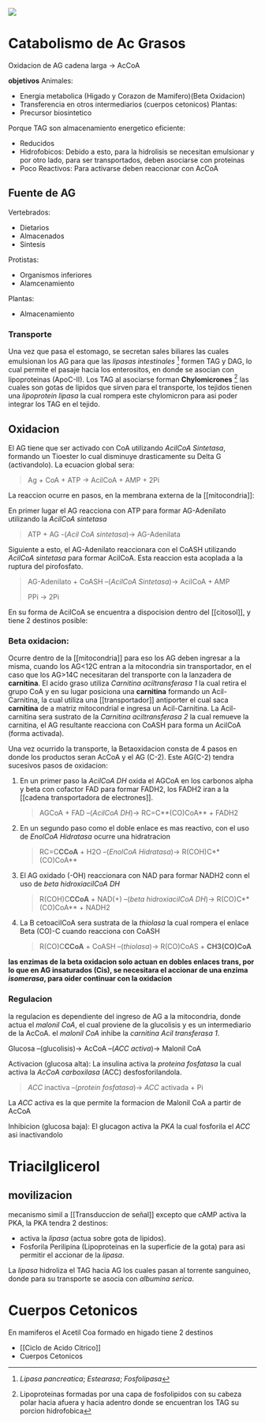 ![](https://i.imgur.com/uNrDlVG.png)

# Catabolismo de Ac Grasos

Oxidacion de AG cadena larga → AcCoA

**objetivos**
Animales:

- Energia metabolica (Higado y Corazon de Mamifero)(Beta Oxidacion)
- Transferencia en otros intermediarios (cuerpos cetonicos)
    Plantas:
- Precursor biosintetico

Porque TAG son almacenamiento energetico eficiente:

- Reducidos
- Hidrofobicos: Debido a esto, para la hidrolisis se necesitan emulsionar y por otro lado, para ser transportados, deben asociarse con proteinas
- Poco Reactivos: Para activarse deben reaccionar con AcCoA

## Fuente de AG

Vertebrados:

- Dietarios
- Almacenados
- Sintesis

Protistas:

- Organismos inferiores
- Alamcenamiento

Plantas:

- Almacenamiento

### Transporte

Una vez que pasa el estomago, se secretan sales biliares las cuales emulsionan los AG para que las _lipasas intestinales_ [^1] formen TAG y DAG, lo cual permite el pasaje hacia los enterositos, en donde se asocian con lipoproteinas (ApoC-II). Los TAG al asociarse forman **Chylomicrones** [^2] las cuales son gotas de lipidos que sirven para el transporte, los tejidos tienen una _lipoprotein lipasa_ la cual rompera este chylomicron para asi poder integrar los TAG en el tejido.

[^1]: _Lipasa pancreatica_; _Estearasa_; _Fosfolipasa_
[^2]: Lipoproteinas formadas por una capa de fosfolipidos con su cabeza polar hacia afuera y hacia adentro donde se encuentran los TAG su porcion hidrofobica

## Oxidacion

El AG tiene que ser activado con CoA utilizando _AcilCoA Sintetasa_, formando un Tioester lo cual disminuye drasticamente su Delta G (activandolo).
La ecuacion global sera:

> Ag + CoA + ATP → AcilCoA + AMP + 2Pi

La reaccion ocurre en pasos, en la membrana externa de la [[mitocondria]]:

En primer lugar el AG reacciona con ATP para formar AG-Adenilato utilizando la _AcilCoA sintetasa_

> ATP + AG -(_Acil CoA sintetasa_)→ AG-Adenilata

Siguiente a esto, el AG-Adenilato reaccionara con el CoASH utilizando _AcilCoA sintetasa_ para formar AcilCoA. Esta reaccion esta acoplada a la ruptura del pirofosfato.

> AG-Adenilato + CoASH –(_AcilCoA Sintetasa_)→ AcilCoA + AMP
>
> PPi → 2Pi

En su forma de AcilCoA se encuentra a dispocision dentro del [[citosol]], y tiene 2 destinos posible:

### Beta oxidacion:

Ocurre dentro de la [[mitocondria]] para eso los AG deben ingresar a la misma, cuando los AG<12C entran a la mitocondria sin transportador, en el caso que los AG>14C necesitaran del transporte con la lanzadera de **carnitina**.
El acido graso utiliza _Carnitina aciltransferasa 1_ la cual retira el grupo CoA y en su lugar posiciona una **carnitina** formando un Acil-Carnitina, la cual utiliza una [[transportador]] antiporter el cual saca **carnitina** de a matriz mitocondrial e ingresa un Acil-Carnitina.
La Acil-carnitina sera sustrato de la _Carnitina aciltransferasa 2_ la cual remueve la carnitina, el AG resultante reacciona con CoASH para forma un AcilCoA (forma activada).

Una vez ocurrido la transporte, la Betaoxidacion consta de 4 pasos en donde los productos seran AcCoA y el AG (C-2). Este AG(C-2) tendra sucesivos pasos de oxidacion:

1. En un primer paso la _AcilCoA DH_ oxida el AGCoA en los carbonos alpha y beta con cofactor FAD para formar FADH2, los FADH2 iran a la [[cadena transportadora de electrones]].

    > AGCoA + FAD –(_AcilCoA DH_)→ RC=C**(CO)CoA** + FADH2

2. En un segundo paso como el doble enlace es mas reactivo, con el uso de _EnolCoA Hidratasa_ ocurre una hidratracion

    > RC=C**CCoA** + H2O –(_EnolCoA Hidratasa_)→ R(COH)C**(CO)CoA**

3. El AG oxidado (-OH) reaccionara con NAD para formar NADH2 conn el uso de _beta hidroxiacilCoA DH_

    > R(COH)C**CCoA** + NAD(+) –(_beta hidroxiacilCoA DH_)→ R(CO)C**(CO)CoA** + NADH2

4. La B cetoacilCoA sera sustrata de la _thiolasa_ la cual rompera el enlace Beta (CO)-C cuando reacciona con CoASH

    > R(CO)C**CCoA** + CoASH –(_thiolasa_)→ R(CO)CoAS + **CH3(CO)CoA**

**las enzimas de la beta oxidacion solo actuan en dobles enlaces trans, por lo que en AG insaturados (Cis), se necesitara el accionar de una enzima _isomerasa_, para oider continuar con la oxidacion**

### Regulacion

la regulacion es dependiente del ingreso de AG a la mitocondria, donde actua el _malonil CoA_, el cual proviene de la glucolisis y es un intermediario de la AcCoA. el _malonil CoA_ inhibe la _carnitina Acil transferasa 1_.

Glucosa –(glucolisis)→ AcCoA –(_ACC activa_)→ Malonil CoA

Activacion (glucosa alta):
La insulina activa la _proteina fosfatasa_ la cual activa la _AcCoA carboxilasa_ (ACC) desfosforilandola.

> _ACC_ inactiva –(_protein fosfatasa_)→ _ACC_ activada + Pi

La _ACC_ activa es la que permite la formacion de Malonil CoA a partir de AcCoA

Inhibicion (glucosa baja):
El glucagon activa la _PKA_ la cual fosforila el _ACC_ asi inactivandolo

# Triacilglicerol

## movilizacion

mecanismo simil a [[Transduccion de señal]] excepto que cAMP activa la PKA,
la PKA tendra 2 destinos:

- activa la _lipasa_ (actua sobre gota de lipidos).
- Fosforila Perilipina (Lipoproteinas en la superficie de la gota) para asi permitir el accionar de la _lipasa_.

La _lipasa_ hidroliza el TAG hacia AG los cuales pasan al torrente sanguineo, donde para su transporte se asocia con _albumina serica_.

# Cuerpos Cetonicos
En mamiferos el Acetil Coa formado en higado tiene 2 destinos
- [[Ciclo de Acido Citrico]]
- Cuerpos Cetonicos